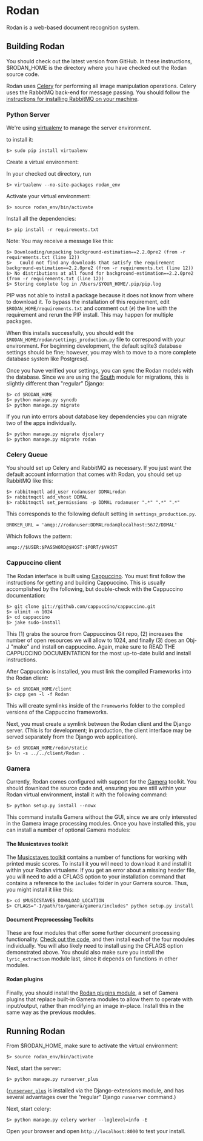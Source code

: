 Rodan
=====

Rodan is a web-based document recognition system.


Building Rodan
--------------

You should check out the latest version from GitHub. In these instructions, $RODAN_HOME is the directory where you have checked out the Rodan source code.

Rodan uses [Celery](http://www.celeryproject.org) for performing all image manipulation operations. Celery uses the RabbitMQ back-end for message passing. You should follow the [instructions for installing RabbitMQ on your machine](http://www.rabbitmq.com/download.html).

### Python Server

We're using [virtualenv](http://www.virtualenv.org/en/latest/) to manage the server environment.

to install it:

    $> sudo pip install virtualenv

Create a virtual environment:

In your checked out directory, run

    $> virtualenv --no-site-packages rodan_env

Activate your virtual environment:

    $> source rodan_env/bin/activate

Install all the dependencies:

    $> pip install -r requirements.txt

Note: You may receive a message like this:

    $> Downloading/unpacking background-estimation==2.2.0pre2 (from -r requirements.txt (line 12))
    $>   Could not find any downloads that satisfy the requirement background-estimation==2.2.0pre2 (from -r requirements.txt (line 12))
    $> No distributions at all found for background-estimation==2.2.0pre2 (from -r requirements.txt (line 12))
    $> Storing complete log in /Users/$YOUR_HOME/.pip/pip.log

PIP was not able to install a package because it does not know from where to download it.  To bypass the installation of this requirement, edit `$RODAN_HOME/requirements.txt` and comment out (`#`) the line with the requirement and rerun the PIP install.  This may happen for multiple packages.

When this installs successfully, you should edit the `$RODAN_HOME/rodan/settings_production.py` file to correspond with your environment. For beginning development, the default sqlite3 database settings should be fine; however, you may wish to move to a more complete database system like Postgresql.

Once you have verified your settings, you can sync the Rodan models with the database. Since we are using the [South](http://south.aeracode.org) module for migrations, this is slightly different than "regular" Django:

    $> cd $RODAN_HOME
    $> python manage.py syncdb
    $> python manage.py migrate

If you run into errors about database key dependencies you can migrate two of the apps individually.

    $> python manage.py migrate djcelery
    $> python manage.py migrate rodan

### Celery Queue

You should set up Celery and RabbitMQ as necessary. If you just want the default account information that comes with Rodan, you should set up RabbitMQ like this:
    
    $> rabbitmqctl add_user rodanuser DDMALrodan
    $> rabbitmqctl add_vhost DDMAL
    $> rabbitmqctl set_permissions -p DDMAL rodanuser ".*" ".*" ".*"

This corresponds to the following default setting in `settings_production.py`.

    BROKER_URL = 'amqp://rodanuser:DDMALrodan@localhost:5672/DDMAL'

Which follows the pattern:

    amqp://$USER:$PASSWORD@$HOST:$PORT/$VHOST

### Cappuccino client

The Rodan interface is built using [Cappuccino](http://www.cappuccino-project.org).  You must first follow the instructions for getting and building Cappuccino.  This is usually accomplished by the following, but double-check with the Cappuccino documentation:

    $> git clone git://github.com/cappuccino/cappuccino.git
    $> ulimit -n 1024
    $> cd cappuccino
    $> jake sudo-install

This (1) grabs the source from Cappuccinos Git repo, (2) increases the number of open resources we will allow to 1024, and finally (3) does an Obj-J "make" and install on cappuccino.  Again, make sure to READ THE CAPPUCCINO DOCUMENTATION for the most up-to-date build and install instructions.

After Cappuccino is installed, you must link the compiled Frameworks into the Rodan client:

    $> cd $RODAN_HOME/client
    $> capp gen -l -f Rodan

This will create symlinks inside of the `Frameworks` folder to the compiled versions of the Cappuccino frameworks.

Next, you must create a symlink between the Rodan client and the Django server. (This is for development; in production, the client interface may be served separately from the Django web application).

    $> cd $RODAN_HOME/rodan/static
    $> ln -s ../../client/Rodan .

### Gamera

Currently, Rodan comes configured with support for the [Gamera](http://gamera.informatik.hsnr.de) toolkit. You should download the source code and, ensuring you are still within your Rodan virtual environment, install it with the following command:

    $> python setup.py install --nowx

This command installs Gamera without the GUI, since we are only interested in the Gamera image processing modules. Once you have installed this, you can install a number of optional Gamera modules:

#### The Musicstaves toolkit

The [Musicstaves toolkit](http://gamera.informatik.hsnr.de/addons/musicstaves/) contains a number of functions for working with printed music scores. To install it you will need to download it and install it within your Rodan virtualenv. If you get an error about a missing header file, you will need to add a CFLAGS option to your installation command that contains a reference to the `includes` folder in your Gamera source. Thus, you might install it like this:

    $> cd $MUSICSTAVES_DOWNLOAD_LOCATION
    $> CFLAGS="-I/path/to/gamera/gamera/includes" python setup.py install

#### Document Preprocessing Toolkits

These are four modules that offer some further document processing functionality. [Check out the code](http://github.com/DDMAL/document-preprocessing-toolkit), and then install each of the four modules individually. You will also likely need to install using the CFLAGS option demonstrated above. You should also make sure you install the `lyric_extraction` module last, since it depends on functions in other modules.

#### Rodan plugins

Finally, you should install the [Rodan plugins module](http://github.com/DDMAL/rodan_plugins), a set of Gamera plugins that replace built-in Gamera modules to allow them to operate with input/output, rather than modifying an image in-place. Install this in the same way as the previous modules.



Running Rodan
--------------

From $RODAN_HOME, make sure to activate the virtual environment:

    $> source rodan_env/bin/activate

Next, start the server:

    $> python manage.py runserver_plus

([`runserver_plus`](http://pythonhosted.org/django-extensions/runserver_plus.html) is installed via the Django-extensions module, and has several advantages over the "regular" Django `runserver` command.)

Next, start celery:

    $> python manage.py celery worker --loglevel=info -E

Open your browser and open `http://localhost:8000` to test your install.